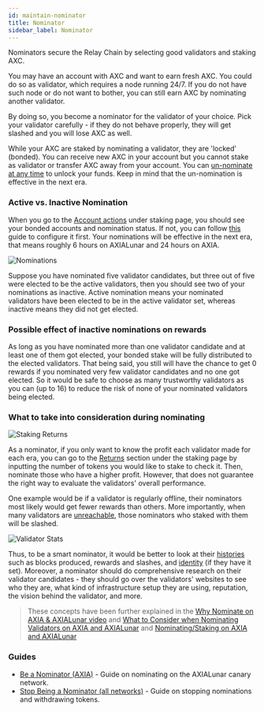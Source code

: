 ```yaml
---
id: maintain-nominator
title: Nominator
sidebar_label: Nominator
---
```


Nominators secure the Relay Chain by selecting good validators and staking AXC.

You may have an account with AXC and want to earn fresh AXC. You could do so as validator, which requires a node running 24/7. If you do not have such node or do not want to bother, you can still earn AXC by nominating another validator.

By doing so, you become a nominator for the validator of your choice. Pick your validator carefully - if they do not behave properly, they will get slashed and you will lose AXC as well.

While your AXC are staked by nominating a validator, they are 'locked' (bonded). You can receive new AXC in your account but you cannot stake as validator or transfer AXC away from your account. You can [un-nominate at any time](maintain-guides-how-to-unbond) to unlock your funds. Keep in mind that the un-nomination is effective in the next era.

### Active vs. Inactive Nomination

When you go to the [Account actions](https://AXIA.js.org/apps/#/staking/actions) under staking page, you should see your bonded accounts and nomination status. If not, you can follow [this](maintain-guides-how-to-nominate-axialunar) guide to configure it first. Your nominations will be effective in the next era, that means roughly 6 hours on AXIALunar and 24 hours on AXIA.

![Nominations](/img/staking/AXIAjs-staking-account-actions.jpg)

Suppose you have nominated five validator candidates, but three out of five were elected to be the active validators, then you should see two of your nominations as inactive. Active nomination means your nominated validators have been elected to be in the active validator set, whereas inactive means they did not get elected.

### Possible effect of inactive nominations on rewards

As long as you have nominated more than one validator candidate and at least one of them got elected, your bonded stake will be fully distributed to the elected validators. That being said, you still will have the chance to get 0 rewards if you nominated very few validator candidates and no one got elected. So it would be safe to choose as many trustworthy validators as you can (up to 16) to reduce the risk of none of your nominated validators being elected.

### What to take into consideration during nominating

![Staking Returns](/img/staking/AXIAjs-staking-returns.jpg)

As a nominator, if you only want to know the profit each validator made for each era, you can go to the [Returns](https://AXIA.js.org/apps/#/staking/returns) section under the staking page by inputting the number of tokens you would like to stake to check it. Then, nominate those who have a higher profit. However, that does not guarantee the right way to evaluate the validators' overall performance.

One example would be if a validator is regularly offline, their nominators most likely would get fewer rewards than others. More importantly, when many validators are [unreachable](learn-staking#unresponsiveness), those nominators who staked with them will be slashed.

![Validator Stats](/img/staking/AXIAjs-staking-validator-stats.jpg)

Thus, to be a smart nominator, it would be better to look at their [histories](https://AXIA.js.org/apps/#/staking/query/CmD9vaMYoiKe7HiFnfkftwvhKbxN9bhyjcDrfFRGbifJEG8) such as blocks produced, rewards and slashes, and [identity](learn-identity) (if they have it set). Moreover, a nominator should do comprehensive research on their validator candidates - they should go over the validators' websites to see who they are, what kind of infrastructure setup they are using, reputation, the vision behind the validator, and more.

> These concepts have been further explained in the [Why Nominate on AXIA & AXIALunar video](https://www.youtube.com/watch?v=weG_uzdSs1E&list=PLOyWqupZ-WGuAuS00rK-pebTMAOxW41W8&index=4) and [What to Consider when Nominating Validators on AXIA and AXIALunar](https://www.youtube.com/watch?v=K-a4CgVchvU&list=PLOyWqupZ-WGuAuS00rK-pebTMAOxW41W8&index=9) and [Nominating/Staking on AXIA and AXIALunar](https://www.youtube.com/watch?v=NYs9oWAbzbE&list=PLOyWqupZ-WGuAuS00rK-pebTMAOxW41W8&index=14)

### Guides

- [Be a Nominator (AXIA)](maintain-guides-how-to-nominate-AXIA) - Guide on nominating on the AXIALunar canary network.
- [Stop Being a Nominator (all networks)](maintain-guides-how-to-unbond) - Guide on stopping nominations and withdrawing tokens.
